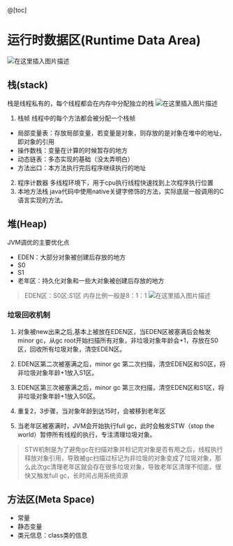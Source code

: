 @[toc]
# 运行时数据区(Runtime Data Area)
![在这里插入图片描述](https://img-blog.csdnimg.cn/20200515002440446.png?x-oss-process=image/watermark,type_ZmFuZ3poZW5naGVpdGk,shadow_10,text_aHR0cHM6Ly9ibG9nLmNzZG4ubmV0L3FxXzIzMTQ2MzY3,size_16,color_FFFFFF,t_70)

## 栈(stack)
栈是线程私有的，每个线程都会在内存中分配独立的栈
![在这里插入图片描述](https://img-blog.csdnimg.cn/20200515004436711.png)
1. 栈帧
线程中的每个方法都会被分配一个栈帧
-  局部变量表：存放局部变量，若变量是对象，则存放的是对象在堆中的地址，即对象的引用
- 操作数栈：变量在计算的时候暂存的地方
- 动态链表：多态实现的基础（没太弄明白）
- 方法出口：本方法执行完后程序继续执行的地址

2. 程序计数器
多线程环境下，用于cpu执行线程快速找到上次程序执行位置
3. 本地方法栈
java代码中使用native关键字修饰的方法，实际底层一般调用的C语言实现的方法。
## 堆(Heap)
JVM调优的主要优化点
- EDEN：大部分对象被创建后存放的地方
- S0
- S1
- 老年区：持久化对象和一些大对象被创建后存放的地方
> EDEN区：S0区:S1区 内存比例一般是8：1：1
> ![在这里插入图片描述](https://img-blog.csdnimg.cn/20200515002941699.png)
### 垃圾回收机制
1.  对象被new出来之后,基本上被放在EDEN区，当EDEN区被塞满后会触发minor gc，从gc root开始扫描所有对象，非垃圾对象年龄会+1，存放在S0区，回收所有垃圾对象，清空EDEN区。

2. EDEN区第二次被塞满之后，minor gc 第二次扫描，清空EDEN区和S0区，将非垃圾对象年龄+1放入S1区。

3. EDEN区第三次被塞满之后，minor gc 第三次扫描，清空EDEN区和S1区，将非垃圾对象年龄+1放入S0区。

4. 重复2，3步骤，当对象年龄到达15时，会被移到老年区

5. 当老年区被塞满时，JVM会开始执行full gc，此时会触发STW（stop the world）暂停所有线程的执行，专注清理垃圾对象。

> STW机制是为了避免gc在扫描对象并标记完对象是否有用之后，线程执行释放对象引用，导致被gc扫描过标记为非垃圾的对象变成了垃圾对象，那么此次gc清理老年区就会存在很多垃圾对象，导致老年区清理不彻底，很快又触发full gc，长时间占用系统资源


## 方法区(Meta Space)
- 常量
- 静态变量
- 类元信息：class类的信息


